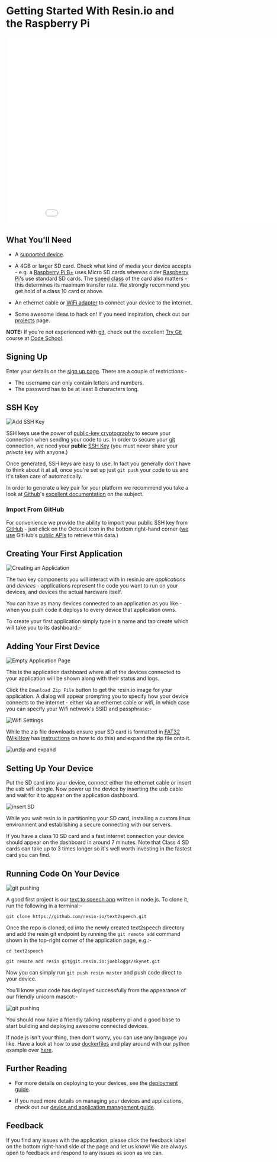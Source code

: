 # Getting Started With Resin.io and the Raspberry Pi

<iframe class="getting-started-vid" src="//player.vimeo.com/video/108930903?title=0&amp;byline=0&amp;portrait=0" width="900" height="506" frameborder="0" webkitallowfullscreen mozallowfullscreen allowfullscreen></iframe>

## What You'll Need

* A [supported device][supported].

* A 4GB or larger SD card. Check what kind of media your device accepts - e.g. a
  [Raspberry Pi B+][rpi-b-plus] uses Micro SD cards whereas older
  [Raspberry Pi][rpi]'s use standard SD cards. The [speed class][speed_class] of
  the card also matters - this determines its maximum transfer rate. We strongly
  recommend you get hold of a class 10 card or above.

* An ethernet cable or [WiFi adapter][wifi] to connect your device to the
  internet.

* Some awesome ideas to hack on! If you need inspiration, check out our
  [projects][projects] page.

__NOTE:__ If you're not experienced with [git][git], check out the excellent
[Try Git][try-git] course at [Code School][code-school].

## Signing Up

Enter your details on the [sign up page][signup]. There are a couple of
restrictions:-

* The username can only contain letters and numbers.
* The password has to be at least 8 characters long.

## SSH Key

![Add SSH Key](/img/screenshots/add_ssh_key.png)

SSH keys use the power of [public-key cryptography][pub_key_crypto] to secure
your connection when sending your code to us. In order to secure your [git][git]
connection, we need your __public__ [SSH Key][ssh_key] (you must never share
your *private* key with anyone.)

Once generated, SSH keys are easy to use. In fact you generally don't have to
think about it at all, once you're set up just `git push` your code to us and
it's taken care of automatically.

In order to generate a key pair for your platform we recommend you take a look
at [Github][github]'s [excellent documentation][github_ssh] on the subject.

### Import From GitHub

For convenience we provide the ability to import your public SSH key from
[GitHub][github] - just click on the Octocat icon in the bottom right-hand
corner ([we use][github_ssh_blogpost] GitHub's [public APIs][github_apis] to
retrieve this data.)

## Creating Your First Application

<!-- ![Creating an Application](/img/screenshots/applications_empty.png) -->
![Creating an Application](/img/gifs/createapp.gif)


The two key components you will interact with in resin.io are *applications* and
*devices* - applications represent the code you want to run on your devices, and
devices the actual hardware itself.

You can have as many devices connected to an application as you like - when you
push code it deploys to every device that application owns.

To create your first application simply type in a name and tap create which will
take you to its dashboard:-

## Adding Your First Device

<!-- ![Empty Application Page](/img/screenshots/application_empty.png) -->
![Empty Application Page](/img/gifs/download-image.gif)

This is the application dashboard where all of the devices connected to your
application will be shown along with their status and logs.

Click the `Download Zip File` button to get the resin.io image for your
application. A dialog will appear prompting you to specify how your device
connects to the internet - either via an ethernet cable or wifi, in which case
you can specify your Wifi network's SSID and passphrase:-

![Wifi Settings](/img/gifs/download-image-Wifi.gif)


While the zip file downloads ensure your SD card is formatted in [FAT32][fat32]
([WikiHow][wikihow] has [instructions][wikihow_format] on how to do this) and
expand the zip file onto it.

![unzip and expand](/img/gifs/unzip-image.gif)

## Setting Up Your Device

Put the SD card into your device, connect either the ethernet cable or insert the usb wifi dongle. Now power up the device by inserting the usb cable and wait for it to appear on the application
dashboard.

![insert SD](/img/gifs/insert-sd.gif) 

While you wait resin.io is partitioning your SD card, installing a custom linux
environment and establishing a secure connecting with our servers.

If you have a class 10 SD card and a fast internet connection your device should
appear on the dashboard in around 7 minutes. Note that Class 4 SD cards can
take up to 3 times longer so it's well worth investing in the fastest card you
can find.

## Running Code On Your Device

![git pushing](/img/screenshots/git_pushing.png)

A good first project is our [text to speech app][example_app] written in node.js. To clone it, run
the following in a terminal:-

```
git clone https://github.com/resin-io/text2speech.git
```

Once the repo is cloned, cd into the newly created text2speech directory and add the resin git endpoint by running the `git remote add` command shown in
the top-right corner of the application page, e.g.:-

```
cd text2speech

git remote add resin git@git.resin.io:joebloggs/skynet.git
```

Now you can simply run `git push resin master` and push code direct to your
device.

You'll know your code has deployed successfully from the appearance of our
friendly unicorn mascot:-

![git pushing](/img/screenshots/git_pushed.png)

You should now have a friendly talking raspberry pi and a good base to start building and deploying awesome connected devices.

If node.js isn't your thing, then don't worry, you can use any language you like. Have a look at how to use [dockerfiles][dockerfile] and play around with our python example over [here][python-example].

## Further Reading

* For more details on deploying to your devices, see the [deployment guide][deploy].

* If you need more details on managing your devices and applications, check out
  our [device and application management guide][managing_devices_apps].

## Feedback

If you find any issues with the application, please click the feedback label on
the bottom right-hand side of the page and let us know! We are always open to
feedback and respond to any issues as soon as we can.

[deploy]:/pages/deployment.md
[projects]:/pages/projects.md
[managing_devices_apps]:/pages/managingDevicesApps.md
[wifi]:/pages/wifi.md
[supported]:/pages/devices.md
[dockerfile]:/pages/dockerfile.md

[alpha]:http://en.wikipedia.org/wiki/Alpha_software#Alpha
[speed_class]:http://en.wikipedia.org/wiki/Sd_card#Speed_class_rating
[signup]:http://alpha.resin.io/signup
[git]:http://git-scm.com/
[ssh_key]:http://en.wikipedia.org/wiki/Secure_Shell
[pub_key_crypto]:http://en.wikipedia.org/wiki/Public-key_cryptography
[github]:http://github.com/
[github_apis]:https://developer.github.com/v3/
[github_ssh]:https://help.github.com/articles/generating-ssh-keys
[github_ssh_blogpost]:http://resin.io/blog/email-github-public-ssh-key/
[login]:http://alpha.resin.io/login
[wikihow_format]:http://www.wikihow.com/Format-an-SD-Card
[wikihow]:http://www.wikihow.com/Main-Page
[fat32]:http://en.wikipedia.org/wiki/Fat32#FAT32
[example_app]:https://github.com/resin-io/text2speech
[try-git]:https://www.codeschool.com/courses/try-git
[code-school]:https://www.codeschool.com/
[rpi]:http://www.raspberrypi.org/
[rpi-b-plus]:http://www.raspberrypi.org/products/model-b-plus/
[python-example]:https://github.com/alexandrosm/hello-python
